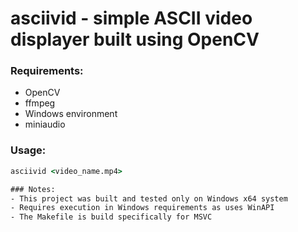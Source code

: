 # asciivid - simple ASCII video displayer built using OpenCV

### Requirements:
- OpenCV
- ffmpeg 
- Windows environment 
- miniaudio

### Usage:
```cmd
asciivid <video_name.mp4>

### Notes:
- This project was built and tested only on Windows x64 system 
- Requires execution in Windows requirements as uses WinAPI
- The Makefile is build specifically for MSVC
